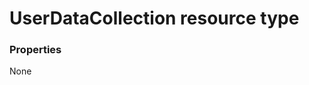 # UserDataCollection resource type



### Properties
None

<!-- uuid: ad3c3ecd-45ad-4c77-935a-321acb4504ba
2015-10-09 18:28:48 UTC -->